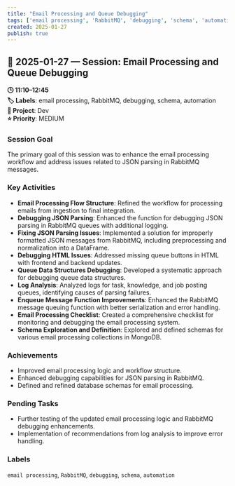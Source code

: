 ```yaml
---
title: "Email Processing and Queue Debugging"
tags: ['email processing', 'RabbitMQ', 'debugging', 'schema', 'automation']
created: 2025-01-27
publish: true
---
```


## 📅 2025-01-27 — Session: Email Processing and Queue Debugging

**🕒 11:10–12:45**  
**🏷️ Labels**: email processing, RabbitMQ, debugging, schema, automation  
**📂 Project**: Dev  
**⭐ Priority**: MEDIUM  


### Session Goal
The primary goal of this session was to enhance the email processing workflow and address issues related to JSON parsing in RabbitMQ messages.

### Key Activities
- **Email Processing Flow Structure**: Refined the workflow for processing emails from ingestion to final integration.
- **Debugging JSON Parsing**: Enhanced the function for debugging JSON parsing in RabbitMQ queues with additional logging.
- **Fixing JSON Parsing Issues**: Implemented a solution for improperly formatted JSON messages from RabbitMQ, including preprocessing and normalization into a DataFrame.
- **Debugging HTML Issues**: Addressed missing queue buttons in HTML with frontend and backend updates.
- **Queue Data Structures Debugging**: Developed a systematic approach for debugging queue data structures.
- **Log Analysis**: Analyzed logs for task, knowledge, and job posting queues, identifying causes of parsing failures.
- **Enqueue Message Function Improvements**: Enhanced the RabbitMQ message queuing function with better serialization and error handling.
- **Email Processing Checklist**: Created a comprehensive checklist for monitoring and debugging the email processing system.
- **Schema Exploration and Definition**: Explored and defined schemas for various email processing collections in MongoDB.

### Achievements
- Improved email processing logic and workflow structure.
- Enhanced debugging capabilities for JSON parsing in RabbitMQ.
- Defined and refined database schemas for email processing.

### Pending Tasks
- Further testing of the updated email processing logic and RabbitMQ debugging enhancements.
- Implementation of recommendations from log analysis to improve error handling.

### Labels
`email processing`, `RabbitMQ`, `debugging`, `schema`, `automation`
